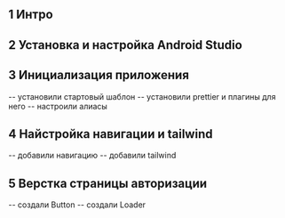 ## 1 Интро
## 2 Установка и настройка Android Studio

## 3 Инициализация приложения
-- установили стартовый шаблон
-- установили prettier и плагины для него
-- настроили алиасы

## 4 Найстройка навигации и tailwind
-- добавили навигацию 
-- добавили tailwind

## 5 Верстка страницы авторизации
-- создали Button
-- создали Loader 